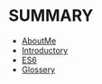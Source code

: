 
# SUMMARY

* [AboutMe](./AboutMe.md)
* [Introductory](./INTRO.md)
* [ES6](./es6/ES6.md)
* [Glossery](./Glossery.md)

